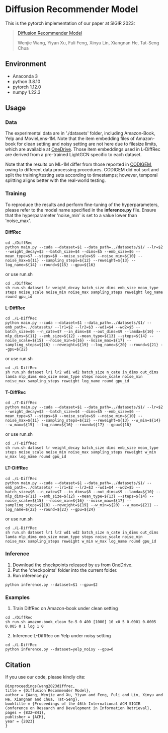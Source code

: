# Diffusion Recommender Model
This is the pytorch implementation of our paper at SIGIR 2023:
> [Diffusion Recommender Model](https://arxiv.org/abs/2304.04971)
> 
> Wenjie Wang, Yiyan Xu, Fuli Feng, Xinyu Lin, Xiangnan He, Tat-Seng Chua

## Environment
- Anaconda 3
- python 3.8.10
- pytorch 1.12.0
- numpy 1.22.3

## Usage
### Data
The experimental data are in './datasets' folder, including Amazon-Book, Yelp and MovieLens-1M. Note that the item embedding files of Amazon-book for clean setting and noisy setting are not here due to filesize limits, which are available at [OneDrive]([https://drive.google.com/file/d/1PuUZsQrkHjqKh100qq0a2jZVgQDUxU2x/view?usp=share_link](https://1drv.ms/u/c/1fffb8a5db4c9133/Ee3K4TLSFIVBkOdby-NUD3UBp7UnQxxh3rHvY6quE7X7KA?e=xgb0K3)). Those item embeddings used in L-DiffRec are derived from a pre-trained LightGCN specific to each dataset.

Note that the results on ML-1M differ from those reported in [CODIGEM](https://dl.acm.org/doi/10.1007/978-3-031-10989-8_47), owing to different data processing procedures. CODIGEM did not sort and split the training/testing sets according to timestamps; however, temporal splitting aligns better with the real-world testing.

### Training
To reproduce the results and perform fine-tuning of the hyperparameters, please refer to the model name specified in the **inference.py** file. Ensure that the hyperparameter 'noise_min' is set to a value lower than 'noise_max'.
#### DiffRec
```
cd ./DiffRec
python main.py --cuda --dataset=$1 --data_path=../datasets/$1/ --lr=$2 --weight_decay=$3 --batch_size=$4 --dims=$5 --emb_size=$6 --mean_type=$7 --steps=$8 --noise_scale=$9 --noise_min=${10} --noise_max=${11} --sampling_steps=${12} --reweight=${13} --log_name=${14} --round=${15} --gpu=${16}
```
or use run.sh
```
cd ./DiffRec
sh run.sh dataset lr weight_decay batch_size dims emb_size mean_type steps noise_scale noise_min noise_max sampling_steps reweight log_name round gpu_id
```
 
#### L-DiffRec
```
cd ./L-DiffRec
python main.py --cuda --dataset=$1 --data_path=../datasets/$1/ --emb_path=../datasets/ --lr1=$2 --lr2=$3 --wd1=$4 --wd2=$5 --batch_size=$6 --n_cate=$7 --in_dims=$8 --out_dims=$9 --lamda=${10} --mlp_dims=${11} --emb_size=${12} --mean_type=${13} --steps=${14} --noise_scale=${15} --noise_min=${16} --noise_max=${17} --sampling_steps=${18} --reweight=${19} --log_name=${20} --round=${21} --gpu=${22}
```
or use run.sh
```
cd ./L-DiffRec
sh run.sh dataset lr1 lr2 wd1 wd2 batch_size n_cate in_dims out_dims lamda mlp_dims emb_size mean_type steps noise_scale noise_min noise_max sampling_steps reweight log_name round gpu_id
```

#### T-DiffRec
```
cd ./T-DiffRec
python main.py --cuda --dataset=$1 --data_path=../datasets/$1/ --lr=$2 --weight_decay=$3 --batch_size=$4 --dims=$5 --emb_size=$6 --mean_type=$7 --steps=$8 --noise_scale=$9 --noise_min=${10} --noise_max=${11} --sampling_steps=${12} --reweight=${13} --w_min=${14} --w_max=${15} --log_name=${16} --round=${17} --gpu=${18}
```
or use run.sh
```
cd ./T-DiffRec
sh run.sh dataset lr weight_decay batch_size dims emb_size mean_type steps noise_scale noise_min noise_max sampling_steps reweight w_min w_max log_name round gpu_id
```

#### LT-DiffRec
```
cd ./L-DiffRec
python main.py --cuda --dataset=$1 --data_path=../datasets/$1/ --emb_path=../datasets/ --lr1=$2 --lr2=$3 --wd1=$4 --wd2=$5 --batch_size=$6 --n_cate=$7 --in_dims=$8 --out_dims=$9 --lamda=${10} --mlp_dims=${11} --emb_size=${12} --mean_type=${13} --steps=${14} --noise_scale=${15} --noise_min=${16} --noise_max=${17} --sampling_steps=${18} --reweight=${19} --w_min=${20} --w_max=${21} --log_name=${22} --round=${23} --gpu=${24}
```
or use run.sh
```
cd ./L-DiffRec
sh run.sh dataset lr1 lr2 wd1 wd2 batch_size n_cate in_dims out_dims lamda mlp_dims emb_size mean_type steps noise_scale noise_min noise_max sampling_steps reweight w_min w_max log_name round gpu_id
```

### Inference

1. Download the checkpoints released by us from [OneDrive]([https://drive.google.com/file/d/1bPnjO-EzIygjuvloLCGpqfBVnkrdG4IH/view?usp=share_link](https://1drv.ms/u/c/1fffb8a5db4c9133/EaQQpSO6Yl9El2w9T_6Y62YBC-LcUhcynHAxMfoJm-mdZg?e=SeenBO)).
2. Put the 'checkpoints' folder into the current folder.
3. Run inference.py
```
python inference.py --dataset=$1 --gpu=$2
```

### Examples

1. Train DiffRec on Amazon-book under clean setting
```
cd ./DiffRec
sh run.sh amazon-book_clean 5e-5 0 400 [1000] 10 x0 5 0.0001 0.0005 0.005 0 1 log 1 0
```
2. Inference L-DiffRec on Yelp under noisy setting
```
cd ./L-DiffRec
python inference.py --dataset=yelp_noisy --gpu=0
```

## Citation  
If you use our code, please kindly cite:

```
@inproceedings{wang2023diffrec,
title = {Diffusion Recommender Model},
author = {Wang, Wenjie and Xu, Yiyan and Feng, Fuli and Lin, Xinyu and He, Xiangnan and Chua, Tat-Seng},
booktitle = {Proceedings of the 46th International ACM SIGIR Conference on Research and Development in Information Retrieval},
pages = {832–841},
publisher = {ACM},
year = {2023}
}
```
